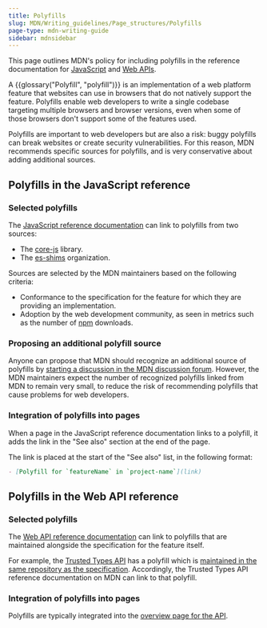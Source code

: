 ```yaml
---
title: Polyfills
slug: MDN/Writing_guidelines/Page_structures/Polyfills
page-type: mdn-writing-guide
sidebar: mdnsidebar
---
```


This page outlines MDN's policy for including polyfills in the reference documentation for [JavaScript](/en-US/docs/Web/JavaScript) and [Web APIs](/en-US/docs/Web/API).

A {{glossary("Polyfill", "polyfill")}} is an implementation of a web platform feature that websites can use in browsers that do not natively support the feature. Polyfills enable web developers to write a single codebase targeting multiple browsers and browser versions, even when some of those browsers don't support some of the features used.

Polyfills are important to web developers but are also a risk: buggy polyfills can break websites or create security vulnerabilities. For this reason, MDN recommends specific sources for polyfills, and is very conservative about adding additional sources.

## Polyfills in the JavaScript reference

### Selected polyfills

The [JavaScript reference documentation](/en-US/docs/Web/JavaScript) can link to polyfills from two sources:

- The [core-js](https://github.com/zloirock/core-js/tree/master) library.
- The [es-shims](https://github.com/es-shims) organization.

Sources are selected by the MDN maintainers based on the following criteria:

- Conformance to the specification for the feature for which they are providing an implementation.
- Adoption by the web development community, as seen in metrics such as the number of [npm](https://www.npmjs.com/) downloads.

### Proposing an additional polyfill source

Anyone can propose that MDN should recognize an additional source of polyfills by [starting a discussion in the MDN discussion forum](https://github.com/orgs/mdn/discussions). However, the MDN maintainers expect the number of recognized polyfills linked from MDN to remain very small, to reduce the risk of recommending polyfills that cause problems for web developers.

### Integration of polyfills into pages

When a page in the JavaScript reference documentation links to a polyfill, it adds the link in the "See also" section at the end of the page.

The link is placed at the start of the "See also" list, in the following format:

```md
- [Polyfill for `featureName` in `project-name`](link)
```

## Polyfills in the Web API reference

### Selected polyfills

The [Web API reference documentation](/en-US/docs/Web/API) can link to polyfills that are maintained alongside the specification for the feature itself.

For example, the [Trusted Types API](/en-US/docs/Web/API/Trusted_Types_API) has a polyfill which is [maintained in the same repository as the specification](https://github.com/w3c/trusted-types?tab=readme-ov-file#polyfill). Accordingly, the Trusted Types API reference documentation on MDN can link to that polyfill.

### Integration of polyfills into pages

Polyfills are typically integrated into the [overview page for the API](/en-US/docs/MDN/Writing_guidelines/Page_structures/Page_types/Page_type_key#web_api_page_types).
